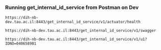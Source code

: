 
### Running get_internal_id_service from Postman on Dev
 

    https://dih-nb-dev.tau.ac.il:8443/get_internal_id_service/v1/actuator/health

    https://dih-nb-dev.tau.ac.il:8443/get_internal_id_service/v1/swagger
    
    https://dih-nb-dev.tau.ac.il:8443/get_internal_id_service/v1/u1?IDNO=040658981
